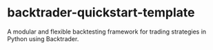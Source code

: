 # backtrader-quickstart-template
A modular and flexible backtesting framework for trading strategies in Python using Backtrader.
